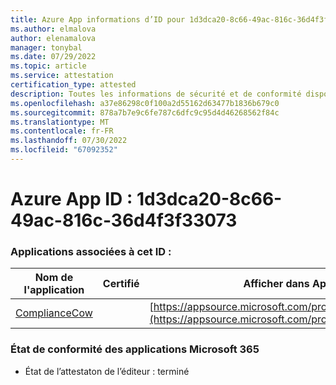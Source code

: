 ```yaml
---
title: Azure App informations d’ID pour 1d3dca20-8c66-49ac-816c-36d4f3f33073
ms.author: elmalova
author: elenamalova
manager: tonybal
ms.date: 07/29/2022
ms.topic: article
ms.service: attestation
certification_type: attested
description: Toutes les informations de sécurité et de conformité disponibles pour 1d3dca20-8c66-49ac-816c-36d4f3f33073.
ms.openlocfilehash: a37e86298c0f100a2d55162d63477b1836b679c0
ms.sourcegitcommit: 878a7b7e9c6fe787c6dfc9c95d4d46268562f84c
ms.translationtype: MT
ms.contentlocale: fr-FR
ms.lasthandoff: 07/30/2022
ms.locfileid: "67092352"
---
```

# <a name="azure-app-id-1d3dca20-8c66-49ac-816c-36d4f3f33073"></a>Azure App ID : 1d3dca20-8c66-49ac-816c-36d4f3f33073


### <a name="apps-associated-with-this-id"></a>Applications associées à cet ID :
| **Nom de l'application** | **Certifié** | **Afficher dans AppSource** |
|--------------|---------------|-----------------------|
| [ComplianceCow](../forward/WA200004247.md) |  | [https://appsource.microsoft.com/product/office/WA200004247](https://appsource.microsoft.com/product/office/WA200004247) |

### <a name="microsoft-365-app-compliance-status"></a>État de conformité des applications Microsoft 365
- État de l’attestaton de l’éditeur : terminé
